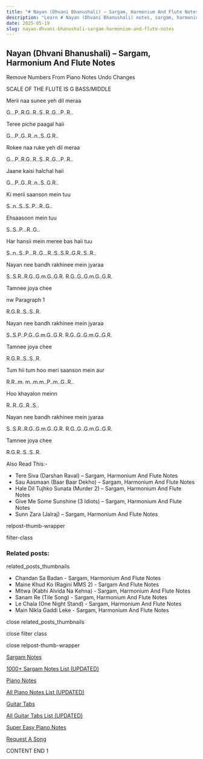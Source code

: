 ```yaml
---
title: "# Nayan (Dhvani Bhanushali) – Sargam, Harmonium And Flute Notes"
description: "Learn # Nayan (Dhvani Bhanushali) notes, sargam, harmonium notations and flute notes. Easy step-by-step tutorial for beginners."
date: 2025-05-19
slug: nayan-dhvani-bhanushali-sargam-harmonium-and-flute-notes
---
```


## Nayan (Dhvani Bhanushali) – Sargam, Harmonium And Flute Notes

Remove Numbers From Piano Notes
Undo Changes

SCALE OF THE FLUTE IS G BASS/MIDDLE

Merii naa sunee yeh dil meraa

G…P..R.G..R..S..R..G…P..R..

Teree piche paagal haii

G…P..G..R..n..S..G.R..

Rokee naa ruke yeh dil meraa

G…P..R.G..R..S..R..G…P..R..

Jaane kaisi halchal haii

G…P..G..R..n..S..G.R..

Ki merii saanson mein tuu

S..n..S..S..P…R..G..

Ehsaasoon mein tuu

S..S..P…R..G..

Har hansii mein meree bas haii tuu

S..n..S..P…R..G…R..S..S.R..G.R..S..R..

Nayan nee bandh rakhinee mein jyaraa

S..S.R..R.G..G.m.G..G.R. R.G..G..G.m.G..G.R.

Tamnee joya chee

nw Paragraph 1

R.G.R..S..S..R.

Nayan nee bandh rakhinee mein jyaraa

S..S.P..P.G..G.m.G..G.R. R.G..G..G.m.G..G.R.

Tamnee joya chee

R.G.R..S..S..R.

Tum hii tum hoo meri saanson mein aur

R.R..m. m..m.m..P..m..G..R..

Hoo khayalon meinn

R..R..G..R..S..

Nayan nee bandh rakhinee mein jyaraa

S..S.R..R.G..G.m.G..G.R. R.G..G..G.m.G..G.R.

Tamnee joya chee

R.G.R..S..S..R.

Also Read This:-

* Tere Siva (Darshan Raval) – Sargam, Harmonium And Flute Notes
* Sau Aasmaan (Baar Baar Dekho) – Sargam, Harmonium And Flute Notes
* Hale Dil Tujhko Sunata (Murder 2) – Sargam, Harmonium And Flute Notes
* Give Me Some Sunshine (3 Idiots) – Sargam, Harmonium And Flute Notes
* Sunn Zara (Jalraj) – Sargam, Harmonium And Flute Notes

relpost-thumb-wrapper

filter-class

### Related posts:

related_posts_thumbnails

* Chandan Sa Badan - Sargam, Harmonium And Flute Notes
* Maine Khud Ko (Ragini MMS 2) - Sargam And Flute Notes
* Mitwa (Kabhi Alvida Na Kehna) - Sargam, Harmonium And Flute Notes
* Sanam Re (Tile Song) - Sargam, Harmonium And Flute Notes
* Le Chala (One Night Stand) - Sargam, Harmonium And Flute Notes
* Main Nikla Gaddi Leke - Sargam, Harmonium And Flute Notes

close related_posts_thumbnails

close filter class

close relpost-thumb-wrapper

[Sargam Notes](/sargam-notes.html)

[1000+ Sargam Notes List (UPDATED)](/all-songs-list-sargam-notes.html)

[Piano Notes](/piano-notes.html)

[All Piano Notes List (UPDATED)](/all-songs-list-piano-notes.html)

[Guitar Tabs](/guitar-tabs.html)

[All Guitar Tabs List (UPDATED)](/all-songs-list-guitar-tabs.html)

[Super Easy Piano Notes](https://studywall.in/)

[Request A Song](/request-a-song.html)

CONTENT END 1

